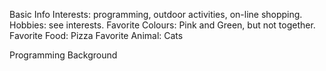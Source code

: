 Basic Info
Interests: programming, outdoor activities, on-line shopping.
Hobbies: see interests.
Favorite Colours: Pink and Green, but not together.
Favorite Food: Pizza
Favorite Animal: Cats

Programming Background